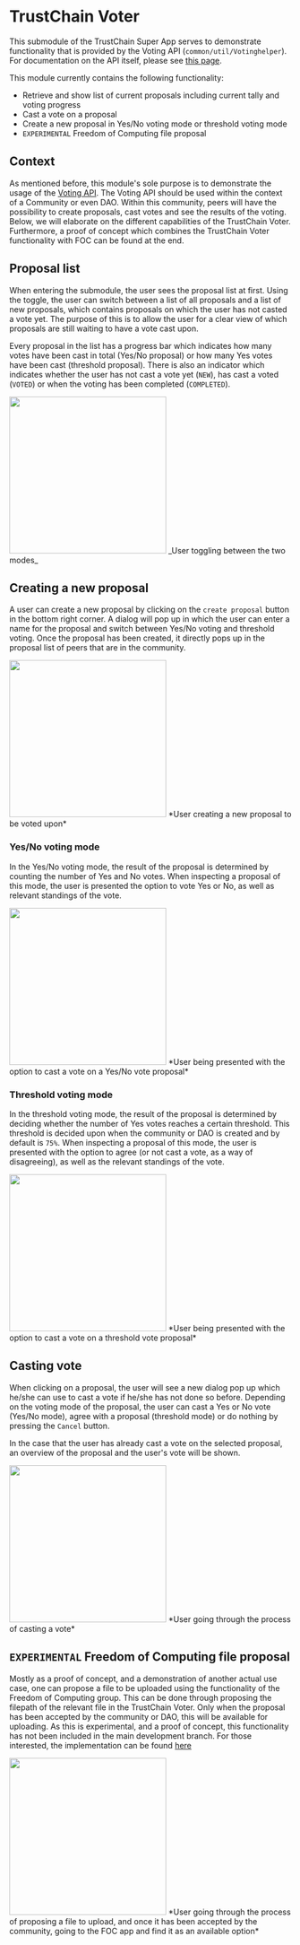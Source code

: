 # TrustChain Voter
This submodule of the TrustChain Super App serves to demonstrate functionality that is provided by the Voting API (`common/util/Votinghelper`). For documentation on the API itself, please see [this page](../common/README.md#votinghelper). 

This module currently contains the following functionality:
- Retrieve and show list of current proposals including current tally and voting progress
- Cast a vote on a proposal
- Create a new proposal in Yes/No voting mode or threshold voting mode
- `EXPERIMENTAL` Freedom of Computing file proposal

## Context
As mentioned before, this module's sole purpose is to demonstrate the usage of the [Voting API](../common/README.md#votinghelper). The Voting API should be used within the context of a Community or even DAO. Within this community, peers will have the possibility to create proposals, cast votes and see the results of the voting. Below, we will elaborate on the different capabilities of the TrustChain Voter. Furthermore, a proof of concept which combines the TrustChain Voter functionality with FOC can be found at the end.

## Proposal list
When entering the submodule, the user sees the proposal list at first. Using the toggle, the user can switch between a list of all proposals and a list of new proposals, which contains proposals on which the user has not casted a vote yet. The purpose of this is to allow the user for a clear view of which proposals are still waiting to have a vote cast upon.

Every proposal in the list has a progress bar which indicates how many votes have been cast in total (Yes/No proposal) or how many Yes votes have been cast (threshold proposal). There is also an indicator which indicates whether the user has not cast a vote yet (`NEW`), has cast a voted (`VOTED`) or when the voting has been completed (`COMPLETED`).

<img src="https://user-images.githubusercontent.com/17474698/80521306-1b516500-898b-11ea-9f02-f982db4c3cde.gif" width="280"> 
_User toggling between the two modes_

## Creating a new proposal
A user can create a new proposal by clicking on the `create proposal` button in the bottom right corner. A dialog will pop up in which the user can enter a name for the proposal and switch between Yes/No voting and threshold voting. Once the proposal has been created, it directly pops up in the proposal list of peers that are in the community.

<img src="https://user-images.githubusercontent.com/17474698/80522657-37560600-898d-11ea-9dbb-eeff8eec9ea2.gif" width="280">
*User creating a new proposal to be voted upon*

### Yes/No voting mode
In the Yes/No voting mode, the result of the proposal is determined by counting the number of Yes and No votes. When inspecting a proposal of this mode, the user is presented the option to vote Yes or No, as well as relevant standings of the vote.

<img src="https://user-images.githubusercontent.com/17474698/80524305-b2b8b700-898f-11ea-99f3-6225eb3fe705.png" width="280">
*User being presented with the option to cast a vote on a Yes/No vote proposal*

### Threshold voting mode
In the threshold voting mode, the result of the proposal is determined by deciding whether the number of Yes votes reaches a certain threshold. This threshold is decided upon when the community or DAO is created and by default is `75%`. When inspecting a proposal of this mode, the user is presented with the option to agree (or not cast a vote, as a way of disagreeing), as well as the relevant standings of the vote.

<img src="https://user-images.githubusercontent.com/17474698/80524307-b3514d80-898f-11ea-9965-9c9a3268b0b9.png" width="280">
*User being presented with the option to cast a vote on a threshold vote proposal*

## Casting vote
When clicking on a proposal, the user will see a new dialog pop up which he/she can use to cast a vote if he/she has not done so before. Depending on the voting mode of the proposal, the user can cast a Yes or No vote (Yes/No mode), agree with a proposal (threshold mode) or do nothing by pressing the `Cancel` button.

In the case that the user has already cast a vote on the selected proposal, an overview of the proposal and the user's vote will be shown.

<img src="https://user-images.githubusercontent.com/17474698/80523868-08d92a80-898f-11ea-8b39-4967a5915a27.gif" width="280"> 
*User going through the process of casting a vote*

## `EXPERIMENTAL` Freedom of Computing file proposal
Mostly as a proof of concept, and a demonstration of another actual use case, one can propose a file to be uploaded using the functionality of the Freedom of Computing group. This can be done through proposing the filepath of the relevant file in the TrustChain Voter. Only when the proposal has been accepted by the community or DAO, this will be available for uploading. As this is experimental, and a proof of concept, this functionality has not been included in the main development branch. For those interested, the implementation can be found [here](https://github.com/emieldesmidt/trustchain-superapp/tree/FOC-Integration)

<img src="https://user-images.githubusercontent.com/17474698/80526174-a2560b80-8992-11ea-96cd-7089d7b47e29.gif" width="280">
*User going through the process of proposing a file to upload, and once it has been accepted by the community, going to the FOC app and find it as an available option*
